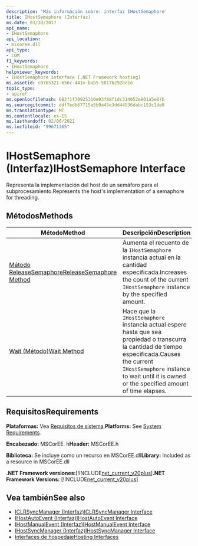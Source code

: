 ```yaml
---
description: 'Más información sobre: interfaz IHostSemaphore'
title: IHostSemaphore (Interfaz)
ms.date: 03/30/2017
api_name:
- IHostSemaphore
api_location:
- mscoree.dll
api_type:
- COM
f1_keywords:
- IHostSemaphore
helpviewer_keywords:
- IHostSemaphore interface [.NET Framework hosting]
ms.assetid: c0765321-656c-441e-bab5-58176292be1e
topic_type:
- apiref
ms.openlocfilehash: 682f1f70925310e93f88f1dc314052e801a5e87b
ms.sourcegitcommit: ddf7edb67715a5b9a45e3dd44536dabc153c1de0
ms.translationtype: MT
ms.contentlocale: es-ES
ms.lasthandoff: 02/06/2021
ms.locfileid: "99671365"
---
```

# <a name="ihostsemaphore-interface"></a><span data-ttu-id="0bc68-103">IHostSemaphore (Interfaz)</span><span class="sxs-lookup"><span data-stu-id="0bc68-103">IHostSemaphore Interface</span></span>

<span data-ttu-id="0bc68-104">Representa la implementación del host de un semáforo para el subprocesamiento.</span><span class="sxs-lookup"><span data-stu-id="0bc68-104">Represents the host's implementation of a semaphore for threading.</span></span>  
  
## <a name="methods"></a><span data-ttu-id="0bc68-105">Métodos</span><span class="sxs-lookup"><span data-stu-id="0bc68-105">Methods</span></span>  
  
|<span data-ttu-id="0bc68-106">Método</span><span class="sxs-lookup"><span data-stu-id="0bc68-106">Method</span></span>|<span data-ttu-id="0bc68-107">Descripción</span><span class="sxs-lookup"><span data-stu-id="0bc68-107">Description</span></span>|  
|------------|-----------------|  
|[<span data-ttu-id="0bc68-108">Método ReleaseSemaphore</span><span class="sxs-lookup"><span data-stu-id="0bc68-108">ReleaseSemaphore Method</span></span>](ihostsemaphore-releasesemaphore-method.md)|<span data-ttu-id="0bc68-109">Aumenta el recuento de la `IHostSemaphore` instancia actual en la cantidad especificada.</span><span class="sxs-lookup"><span data-stu-id="0bc68-109">Increases the count of the current `IHostSemaphore` instance by the specified amount.</span></span>|  
|[<span data-ttu-id="0bc68-110">Wait (Método)</span><span class="sxs-lookup"><span data-stu-id="0bc68-110">Wait Method</span></span>](ihostsemaphore-wait-method.md)|<span data-ttu-id="0bc68-111">Hace que la `IHostSemaphore` instancia actual espere hasta que sea propiedad o transcurra la cantidad de tiempo especificada.</span><span class="sxs-lookup"><span data-stu-id="0bc68-111">Causes the current `IHostSemaphore` instance to wait until it is owned or the specified amount of time elapses.</span></span>|  
  
## <a name="requirements"></a><span data-ttu-id="0bc68-112">Requisitos</span><span class="sxs-lookup"><span data-stu-id="0bc68-112">Requirements</span></span>  

 <span data-ttu-id="0bc68-113">**Plataformas:** Vea [Requisitos de sistema](../../get-started/system-requirements.md).</span><span class="sxs-lookup"><span data-stu-id="0bc68-113">**Platforms:** See [System Requirements](../../get-started/system-requirements.md).</span></span>  
  
 <span data-ttu-id="0bc68-114">**Encabezado:** MSCorEE. h</span><span class="sxs-lookup"><span data-stu-id="0bc68-114">**Header:** MSCorEE.h</span></span>  
  
 <span data-ttu-id="0bc68-115">**Biblioteca:** Se incluye como un recurso en MSCorEE.dll</span><span class="sxs-lookup"><span data-stu-id="0bc68-115">**Library:** Included as a resource in MSCorEE.dll</span></span>  
  
 <span data-ttu-id="0bc68-116">**.NET Framework versiones:**[!INCLUDE[net_current_v20plus](../../../../includes/net-current-v20plus-md.md)]</span><span class="sxs-lookup"><span data-stu-id="0bc68-116">**.NET Framework Versions:** [!INCLUDE[net_current_v20plus](../../../../includes/net-current-v20plus-md.md)]</span></span>  
  
## <a name="see-also"></a><span data-ttu-id="0bc68-117">Vea también</span><span class="sxs-lookup"><span data-stu-id="0bc68-117">See also</span></span>

- [<span data-ttu-id="0bc68-118">ICLRSyncManager (Interfaz)</span><span class="sxs-lookup"><span data-stu-id="0bc68-118">ICLRSyncManager Interface</span></span>](iclrsyncmanager-interface.md)
- [<span data-ttu-id="0bc68-119">IHostAutoEvent (Interfaz)</span><span class="sxs-lookup"><span data-stu-id="0bc68-119">IHostAutoEvent Interface</span></span>](ihostautoevent-interface.md)
- [<span data-ttu-id="0bc68-120">IHostManualEvent (Interfaz)</span><span class="sxs-lookup"><span data-stu-id="0bc68-120">IHostManualEvent Interface</span></span>](ihostmanualevent-interface.md)
- [<span data-ttu-id="0bc68-121">IHostSyncManager (Interfaz)</span><span class="sxs-lookup"><span data-stu-id="0bc68-121">IHostSyncManager Interface</span></span>](ihostsyncmanager-interface.md)
- [<span data-ttu-id="0bc68-122">Interfaces de hospedaje</span><span class="sxs-lookup"><span data-stu-id="0bc68-122">Hosting Interfaces</span></span>](hosting-interfaces.md)
